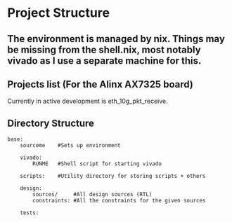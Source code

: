 # Project Structure

## The environment is managed by nix. Things may be missing from the shell.nix, most notably vivado as I use a separate machine for this. 

## Projects list (For the Alinx AX7325 board)

Currently in active development is eth_10g_pkt_receive.
    
## Directory Structure

    base:
        sourceme    #Sets up environment
        
        vivado:
            RUNME   #Shell script for starting vivado

        scripts:    #Utility directory for storing scripts + others 
            
        design:
            sources/     #All design sources (RTL)
            constraints: #All the constraints for the given sources

        tests:


